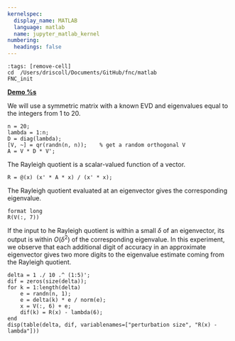 ```yaml
---
kernelspec:
  display_name: MATLAB
  language: matlab
  name: jupyter_matlab_kernel
numbering:
  headings: false
---
```

```{code-cell}
:tags: [remove-cell]
cd  /Users/driscoll/Documents/GitHub/fnc/matlab
FNC_init
```
[**Demo %s**](#demo-symm-eig-rayleigh)

We will use a symmetric matrix with a known EVD and eigenvalues equal to the integers from 1 to 20.

```{code-cell}
n = 20;
lambda = 1:n;
D = diag(lambda);
[V, ~] = qr(randn(n, n));    % get a random orthogonal V
A = V * D * V';
```

The Rayleigh quotient is a scalar-valued function of a vector.

```{code-cell}
R = @(x) (x' * A * x) / (x' * x);
```

The Rayleigh quotient evaluated at an eigenvector gives the corresponding eigenvalue.

```{code-cell}
format long
R(V(:, 7))
```

If the input to he Rayleigh quotient is within a small $\delta$ of an eigenvector, its output is within $O(\delta^2)$ of the corresponding eigenvalue. In this experiment, we observe that each additional digit of accuracy in an approximate eigenvector gives two more digits to the eigenvalue estimate coming from the Rayleigh quotient.

```{code-cell}
delta = 1 ./ 10 .^ (1:5)';
dif = zeros(size(delta));
for k = 1:length(delta)
    e = randn(n, 1);
    e = delta(k) * e / norm(e);
    x = V(:, 6) + e;
    dif(k) = R(x) - lambda(6);
end
disp(table(delta, dif, variablenames=["perturbation size", "R(x) - lambda"]))
```
